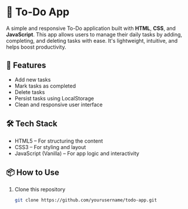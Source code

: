 # 📝 To-Do App

A simple and responsive To-Do application built with **HTML**, **CSS**, and **JavaScript**. This app allows users to manage their daily tasks by adding, completing, and deleting tasks with ease. It's lightweight, intuitive, and helps boost productivity.

## 🚀 Features

- Add new tasks
- Mark tasks as completed
- Delete tasks
- Persist tasks using LocalStorage
- Clean and responsive user interface

## 🛠️ Tech Stack

- HTML5 – For structuring the content
- CSS3 – For styling and layout
- JavaScript (Vanilla) – For app logic and interactivity

## 📦 How to Use

1. Clone this repository  
   ```bash
   git clone https://github.com/yourusername/todo-app.git
